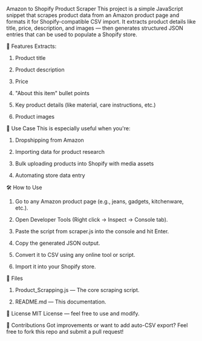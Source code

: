 Amazon to Shopify Product Scraper
This project is a simple JavaScript snippet that scrapes product data from an Amazon product page and formats it for Shopify-compatible CSV import. It extracts product details like title, price, description, and images — then generates structured JSON entries that can be used to populate a Shopify store.

🚀 Features
Extracts:

1. Product title

2. Product description

3. Price

4. "About this item" bullet points

5. Key product details (like material, care instructions, etc.)

6. Product images


🧠 Use Case
This is especially useful when you're:

1. Dropshipping from Amazon

2. Importing data for product research

3. Bulk uploading products into Shopify with media assets

4. Automating store data entry
   
🛠 How to Use
1. Go to any Amazon product page (e.g., jeans, gadgets, kitchenware, etc.).

2. Open Developer Tools (Right click → Inspect → Console tab).

3. Paste the script from scraper.js into the console and hit Enter.

4. Copy the generated JSON output.

5. Convert it to CSV using any online tool or script.

6. Import it into your Shopify store.

📁 Files
1. Product_Scrapping.js — The core scraping script.

2. README.md — This documentation.


📜 License
MIT License — feel free to use and modify.

🙌 Contributions
Got improvements or want to add auto-CSV export? Feel free to fork this repo and submit a pull request!
